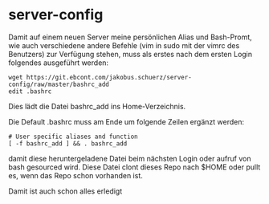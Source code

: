 # server-config

Damit auf einem neuen Server meine persönlichen Alias und Bash-Promt, wie auch verschiedene andere Befehle (vim in sudo mit der vimrc des Benutzers) zur Verfügung stehen, muss als erstes nach dem ersten Login folgendes ausgeführt werden:

```
wget https://git.ebcont.com/jakobus.schuerz/server-config/raw/master/bashrc_add
edit .bashrc
```
Dies lädt die Datei bashrc_add ins Home-Verzeichnis. 

Die Default .bashrc muss am Ende um folgende Zeilen ergänzt werden:
```
# User specific aliases and function
[ -f bashrc_add ] && . bashrc_add
```
damit diese heruntergeladene Datei beim nächsten Login oder aufruf von bash gesourced wird.
Diese Datei clont dieses Repo nach $HOME oder pullt es, wenn das Repo schon vorhanden ist.

Damit ist auch schon alles erledigt